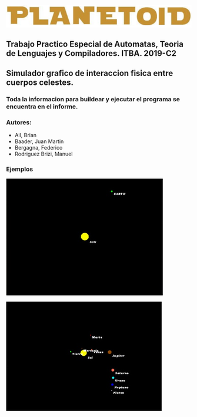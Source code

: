![Planetoid](imgs/planetoid.png)

## Trabajo Practico Especial de Automatas, Teoria de Lenguajes y Compiladores. ITBA. 2019-C2 
## Simulador grafico de interaccion fisica entre cuerpos celestes.</br>

### Toda la informacion para buildear y ejecutar el programa se encuentra en el informe.
  
### Autores: 
- Ail, Brian
- Baader, Juan Martin
- Bergagna, Federico
- Rodriguez Brizi, Manuel

### Ejemplos

![Ejemplo 1](imgs/example1.jpeg)

![Ejemplo 2](imgs/example2.jpeg)